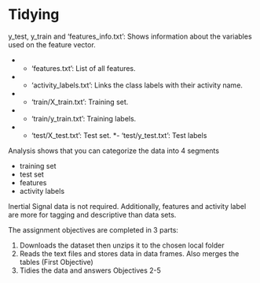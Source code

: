 # Tidying

y_test, y_train and ‘features_info.txt’: Shows information about the variables used on the feature vector. 
* - ‘features.txt’: List of all features. 
* - ‘activity_labels.txt’: Links the class labels with their activity name. 
* - ‘train/X_train.txt’: Training set. 
* - ‘train/y_train.txt’: Training labels. 
* - ‘test/X_test.txt’: Test set. 
*- ‘test/y_test.txt’: Test labels

Analysis shows that you can categorize the data into 4 segments 
* training set 
* test set 
* features 
* activity labels

Inertial Signal data is not required. Additionally, features and activity label are more for tagging and descriptive than data sets.

The assignment objectives are completed in 3 parts:
1.  Downloads the dataset then unzips it to the chosen local folder
2.  Reads the text files and stores data in data frames. Also merges the tables (First Objective)
3.  Tidies the data and answers Objectives 2-5
